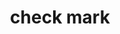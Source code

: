---
layout: smileys&emotion
title: check mark
emoji: check_mark
permalink: ✔.html
image: assets/img/3moji/check_mark.png
---